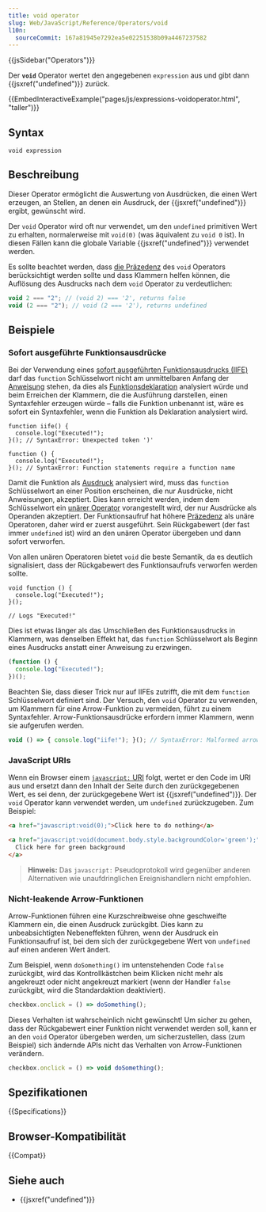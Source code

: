 ```yaml
---
title: void operator
slug: Web/JavaScript/Reference/Operators/void
l10n:
  sourceCommit: 167a81945e7292ea5e02251538b09a4467237582
---
```


{{jsSidebar("Operators")}}

Der **`void`** Operator wertet den angegebenen `expression` aus und gibt dann {{jsxref("undefined")}} zurück.

{{EmbedInteractiveExample("pages/js/expressions-voidoperator.html", "taller")}}

## Syntax

```js-nolint
void expression
```

## Beschreibung

Dieser Operator ermöglicht die Auswertung von Ausdrücken, die einen Wert erzeugen, an Stellen, an denen ein Ausdruck, der {{jsxref("undefined")}} ergibt, gewünscht wird.

Der `void` Operator wird oft nur verwendet, um den `undefined` primitiven Wert zu erhalten, normalerweise mit `void(0)` (was äquivalent zu `void 0` ist). In diesen Fällen kann die globale Variable {{jsxref("undefined")}} verwendet werden.

Es sollte beachtet werden, dass [die Präzedenz](/de/docs/Web/JavaScript/Reference/Operators/Operator_precedence) des `void` Operators berücksichtigt werden sollte und dass Klammern helfen können, die Auflösung des Ausdrucks nach dem `void` Operator zu verdeutlichen:

```js
void 2 === "2"; // (void 2) === '2', returns false
void (2 === "2"); // void (2 === '2'), returns undefined
```

## Beispiele

### Sofort ausgeführte Funktionsausdrücke

Bei der Verwendung eines [sofort ausgeführten Funktionsausdrucks (IIFE)](/de/docs/Glossary/IIFE) darf das `function` Schlüsselwort nicht am unmittelbaren Anfang der [Anweisung](/de/docs/Web/JavaScript/Reference/Statements/Expression_statement) stehen, da dies als [Funktionsdeklaration](/de/docs/Web/JavaScript/Reference/Statements/function) analysiert würde und beim Erreichen der Klammern, die die Ausführung darstellen, einen Syntaxfehler erzeugen würde – falls die Funktion unbenannt ist, wäre es sofort ein Syntaxfehler, wenn die Funktion als Deklaration analysiert wird.

```js-nolint example-bad
function iife() {
  console.log("Executed!");
}(); // SyntaxError: Unexpected token ')'

function () {
  console.log("Executed!");
}(); // SyntaxError: Function statements require a function name
```

Damit die Funktion als [Ausdruck](/de/docs/Web/JavaScript/Reference/Operators/function) analysiert wird, muss das `function` Schlüsselwort an einer Position erscheinen, die nur Ausdrücke, nicht Anweisungen, akzeptiert. Dies kann erreicht werden, indem dem Schlüsselwort ein [unärer Operator](/de/docs/Web/JavaScript/Guide/Expressions_and_operators#unary_operators) vorangestellt wird, der nur Ausdrücke als Operanden akzeptiert. Der Funktionsaufruf hat höhere [Präzedenz](/de/docs/Web/JavaScript/Reference/Operators/Operator_precedence) als unäre Operatoren, daher wird er zuerst ausgeführt. Sein Rückgabewert (der fast immer `undefined` ist) wird an den unären Operator übergeben und dann sofort verworfen.

Von allen unären Operatoren bietet `void` die beste Semantik, da es deutlich signalisiert, dass der Rückgabewert des Funktionsaufrufs verworfen werden sollte.

```js-nolint
void function () {
  console.log("Executed!");
}();

// Logs "Executed!"
```

Dies ist etwas länger als das Umschließen des Funktionsausdrucks in Klammern, was denselben Effekt hat, das `function` Schlüsselwort als Beginn eines Ausdrucks anstatt einer Anweisung zu erzwingen.

```js
(function () {
  console.log("Executed!");
})();
```

Beachten Sie, dass dieser Trick nur auf IIFEs zutrifft, die mit dem `function` Schlüsselwort definiert sind. Der Versuch, den `void` Operator zu verwenden, um Klammern für eine Arrow-Funktion zu vermeiden, führt zu einem Syntaxfehler. Arrow-Funktionsausdrücke erfordern immer Klammern, wenn sie aufgerufen werden.

```js example-bad
void () => { console.log("iife!"); }(); // SyntaxError: Malformed arrow function parameter list
```

### JavaScript URIs

Wenn ein Browser einem [`javascript:` URI](/de/docs/Web/URI/Schemes/javascript) folgt, wertet er den Code im URI aus und ersetzt dann den Inhalt der Seite durch den zurückgegebenen Wert, es sei denn, der zurückgegebene Wert ist {{jsxref("undefined")}}. Der `void` Operator kann verwendet werden, um `undefined` zurückzugeben. Zum Beispiel:

```html
<a href="javascript:void(0);">Click here to do nothing</a>

<a href="javascript:void(document.body.style.backgroundColor='green');">
  Click here for green background
</a>
```

> **Hinweis:** Das `javascript:` Pseudoprotokoll wird gegenüber anderen Alternativen wie unaufdringlichen Ereignishandlern nicht empfohlen.

### Nicht-leakende Arrow-Funktionen

Arrow-Funktionen führen eine Kurzschreibweise ohne geschweifte Klammern ein, die einen Ausdruck zurückgibt. Dies kann zu unbeabsichtigten Nebeneffekten führen, wenn der Ausdruck ein Funktionsaufruf ist, bei dem sich der zurückgegebene Wert von `undefined` auf einen anderen Wert ändert.

Zum Beispiel, wenn `doSomething()` im untenstehenden Code `false` zurückgibt, wird das Kontrollkästchen beim Klicken nicht mehr als angekreuzt oder nicht angekreuzt markiert (wenn der Handler `false` zurückgibt, wird die Standardaktion deaktiviert).

```js example-bad
checkbox.onclick = () => doSomething();
```

Dieses Verhalten ist wahrscheinlich nicht gewünscht! Um sicher zu gehen, dass der Rückgabewert einer Funktion nicht verwendet werden soll, kann er an den `void` Operator übergeben werden, um sicherzustellen, dass (zum Beispiel) sich ändernde APIs nicht das Verhalten von Arrow-Funktionen verändern.

```js example-good
checkbox.onclick = () => void doSomething();
```

## Spezifikationen

{{Specifications}}

## Browser-Kompatibilität

{{Compat}}

## Siehe auch

- {{jsxref("undefined")}}
